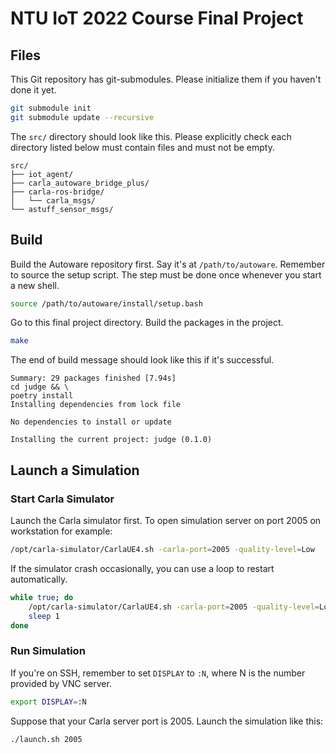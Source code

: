 # NTU IoT 2022 Course Final Project

## Files

This Git repository has git-submodules. Please initialize them if you
haven't done it yet.

```bash
git submodule init
git submodule update --recursive
```

The `src/` directory should look like this. Please explicitly check
each directory listed below must contain files and must not be empty.

```
src/
├── iot_agent/
├── carla_autoware_bridge_plus/
├── carla-ros-bridge/
│   └── carla_msgs/
└── astuff_sensor_msgs/
```

## Build

Build the Autoware repository first. Say it's at
`/path/to/autoware`. Remember to source the setup script. The step
must be done once whenever you start a new shell.

```bash
source /path/to/autoware/install/setup.bash
```

Go to this final project directory. Build the packages in the project.

```bash
make
```

The end of build message should look like this if it's successful.

```
Summary: 29 packages finished [7.94s]
cd judge && \
poetry install
Installing dependencies from lock file

No dependencies to install or update

Installing the current project: judge (0.1.0)
```

## Launch a Simulation

### Start Carla Simulator

Launch the Carla simulator first. To open simulation server on port
2005 on workstation for example:

```bash
/opt/carla-simulator/CarlaUE4.sh -carla-port=2005 -quality-level=Low
```

If the simulator crash occasionally, you can use a loop to restart
automatically.

```bash
while true; do
    /opt/carla-simulator/CarlaUE4.sh -carla-port=2005 -quality-level=Low
    sleep 1
done
```

### Run Simulation

If you're on SSH, remember to set `DISPLAY` to `:N`, where N is the
number provided by VNC server.

```bash
export DISPLAY=:N
```

Suppose that your Carla server port is 2005.  Launch the simulation
like this:

```bash
./launch.sh 2005
```
